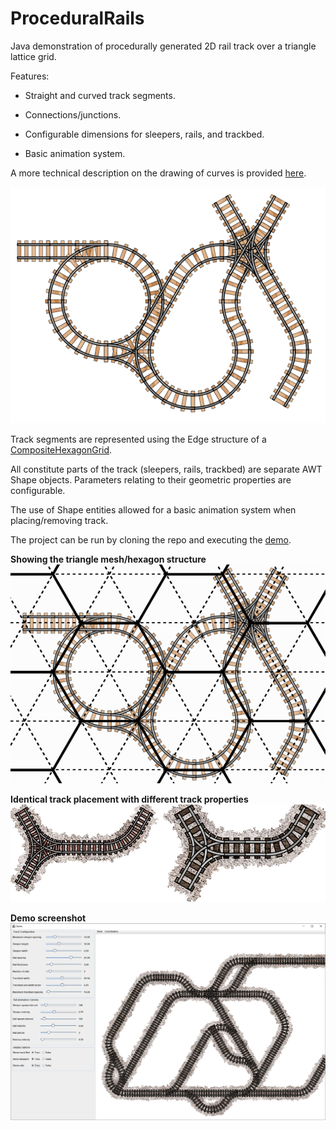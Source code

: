 # **ProceduralRails**

Java demonstration of procedurally generated 2D rail track over a triangle lattice grid.

Features: 
- Straight and curved track segments.

- Connections/junctions.

- Configurable dimensions for sleepers, rails, and trackbed.

- Basic animation system.


A more technical description on the drawing of curves is provided [here](TECHNICAL.md).

![](/src/main/resources/image20250822191138.png)

Track segments are represented using the Edge structure of a [CompositeHexagonGrid](https://github.com/DM-UK/CompositeHexagonGrid).

All constitute parts of the track (sleepers, rails, trackbed) are separate AWT Shape objects. Parameters relating to their geometric properties are configurable.

The use of Shape entities allowed for a basic animation system when placing/removing track.

The project can be run by cloning the repo and executing the [demo](https://github.com/DM-UK/ProceduralRails/blob/master/src/main/java/proceduralrails/ProceduralRailsDemo.java).

**Showing the triangle mesh/hexagon structure**
![](/src/main/resources/image20250822191323.png)


**Identical track placement with different track properties**
![](/src/main/resources/image20250823223702.png)

**Demo screenshot**
![](/src/main/resources/image20250823224806.png)

